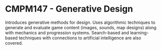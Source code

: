 # CMPM147 - Generative Design

Introduces generative methods for design. Uses algorithmic techniques to generate and evaluate game content (images, sounds, map designs) along with mechanics and progression systems. Search-based and learning-based techniques with connections to artificial intelligence are also covered.
